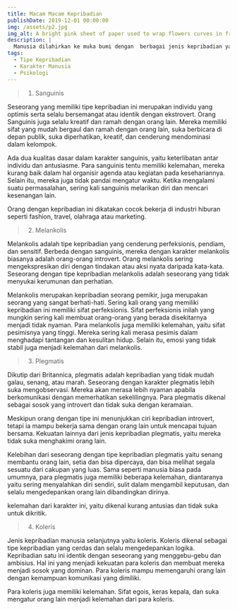 ```yaml
---
title: Macam Macam Kepribadian
publishDate: 2019-12-01 00:00:00
img: /assets/p2.jpg
img_alt: A bright pink sheet of paper used to wrap flowers curves in front of rich blue background
description: |
  Manusia dilahirkan ke muka bumi dengan  berbagai jenis kepribadian yang berbeda-beda antara satu manusia dengan manusia lainnya. Kepribadian itu secara kasat mata ataupun tidak dapat menggambarkan bagaimana cara seseorang dalam berpikir, bertindak, berinteraksi, dan lainnya.
tags:
  - Tipe Kepribadian 
  - Karakter Manusia
  - Psikologi
---
```


> 1. Sanguinis

Seseorang yang memiliki tipe kepribadian ini merupakan individu yang optimis serta selalu bersemangat atau identik dengan ekstrovert. Orang Sanguinis juga selalu kreatif dan ramah dengan orang lain. Mereka memiliki sifat yang mudah bergaul dan ramah dengan orang lain, suka berbicara di depan publik, suka diperhatikan, kreatif, dan cenderung mendominasi dalam kelompok.

Ada dua kualitas dasar dalam karakter sanguinis, yaitu keterlibatan antar individu dan antusiasme. Para sanguinis tentu memiliki kelemahan, mereka kurang baik dalam hal organisir agenda atau kegiatan pada kesehariannya. Selain itu, mereka juga tidak pandai mengatur waktu. Ketika mengalami suatu permasalahan, sering kali sanguinis melarikan diri dan mencari kesenangan lain.

Orang dengan kepribadian ini dikatakan cocok bekerja di industri hiburan seperti fashion, travel, olahraga atau marketing.

> 2. Melankolis

Melankolis adalah tipe kepribadian yang cenderung perfeksionis, pendiam, dan sensitif. Berbeda dengan sanguinis, mereka dengan karakter melankolis biasanya adalah orang-orang introvert. Orang melankolis sering mengekspresikan diri dengan tindakan atau aksi nyata daripada kata-kata. Seseorang dengan tipe kepribadian melankolis adalah seseorang yang tidak menyukai kerumunan dan perhatian.

Melankolis merupakan kepribadian seorang pemikir, juga merupakan seorang yang sangat berhati-hati. Sering kali orang yang memiliki kepribadian ini memiliki sifat perfeksionis. Sifat perfeksionis inilah yang mungkin sering kali membuat orang-orang yang berada disekitarnya menjadi tidak nyaman. Para melankolis juga memiliki kelemahan, yaitu sifat pesimisnya yang tinggi. Mereka sering kali merasa pesimis dalam menghadapi tantangan dan kesulitan hidup. Selain itu, emosi yang tidak stabil juga menjadi kelemahan dari melankolis.

> 3. Plegmatis

Dikutip dari Britannica, plegmatis adalah kepribadian yang tidak mudah galau, senang, atau marah. Seseorang dengan karakter plegmatis lebih suka mengobservasi. Mereka akan merasa lebih nyaman apabila berkomunikasi dengan memerhatikan sekelilingnya. Para plegmatis dikenal sebagai sosok yang introvert dan tidak suka dengan keramaian.

Meskipun orang dengan tipe ini menunjukkan ciri kepribadian introvert, tetapi ia mampu bekerja sama dengan orang lain untuk mencapai tujuan bersama. Kekuatan lainnya dari jenis kepribadian plegmatis, yaitu mereka tidak suka menghakimi orang lain.

Kelebihan dari seseorang dengan tipe kepribadian plegmatis yaitu senang membantu orang lain, setia dan bisa dipercaya, dan bisa melihat segala sesuatu dari cakupan yang luas. Sama seperti manusia biasa pada umumnya, para plegmatis juga memiliki beberapa kelemahan, diantaranya yaitu sering menyalahkan diri sendiri, sulit dalam mengambil keputusan, dan selalu mengedepankan orang lain dibandingkan dirinya.

kelemahan dari karakter ini, yaitu dikenal kurang antusias dan tidak suka untuk dikritik.

> 4. Koleris

Jenis kepribadian manusia selanjutnya yaitu koleris. Koleris dikenal sebagai tipe kepribadian yang cerdas dan selalu mengedepankan logika. Kepribadian satu ini identik dengan seseorang yang menggebu-gebu dan ambisius. Hal ini yang menjadi kekuatan para koleris dan membuat mereka menjadi sosok yang dominan. Para koleris mampu memengaruhi orang lain dengan kemampuan komunikasi yang dimiliki.

Para koleris juga memiliki kelemahan. Sifat egois, keras kepala, dan suka mengatur orang lain menjadi kelemahan dari para koleris.